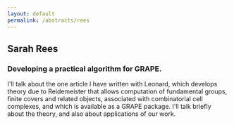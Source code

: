 ```yaml
---
layout: default
permalink: /abstracts/rees
---
```


## Sarah Rees

### Developing a practical algorithm for GRAPE.

I'll talk about the one article I have written with Leonard, which develops theory due to Reidemeister that allows computation of 
fundamental groups, finite covers and related objects, associated with combinatorial cell complexes,
and which is available as a GRAPE package. I'll talk briefly about the theory, and also about applications of our work.
